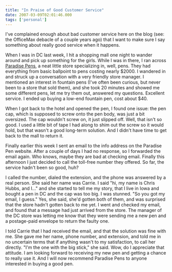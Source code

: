 ```yaml
---
title: "In Praise of Good Customer Service"
date: 2007-03-09T02:01:46.000
tags: ['personal']
---
```


I've complained enough about bad customer service here on the blog (see: the OfficeMax debacle of a couple years ago) that I want to make sure I say something about really good service when it happens.

When I was in DC last week, I hit a shopping mall one night to wander around and pick up something for the girls. While I was in there, I ran across [Paradise Pens](http://www.paradisepen.com), a neat little store specializing in, well, pens. They had everything from basic ballpoint to pens costing nearly $2000. I wandered in and struck up a conversation with a very friendly store manager. I mentioned an interest in fountain pens (I've often been curious, but never been to a store that sold them), and she took 20 minutes and showed me some different pens, let me try them out, answered my questions. Excellent service. I ended up buying a low-end fountain pen, cost about $40.

When I got back to the hotel and opened the pen, I found one issue: the pen cap, which is supposed to screw onto the pen body, was just a bit oversized. The cap wouldn't screw on, it just slipped off. Well, that isn't so good. I used a little bit of tape I had along to shim out the screw so it would hold, but that wasn't a good long-term solution. And I didn't have time to get back to the mall to return it.

Finally earlier this week I sent an email to the info address on the Paradise Pen website. After a couple of days I had no response, so I forwarded the email again. Who knows, maybe they are bad at checking email. Finally this afternoon I just decided to call the toll-free number they offered. So far, the service hadn't been so good, huh?

I called the number, dialed the extension, and the phone was answered by a real person. She said her name was Carrie. I said "hi, my name is Chris Hubbs, and I..." and she started to tell me my story, that I live in Iowa and bought a pen in DC and the cap was too big. I was stunned. "So you got my email, I guess." Yes, she said, she'd gotten both of them, and was surprised that the store hadn't gotten back to me yet. I went and checked my email, and found that a message had just arrived from the store. The manager of the DC store was letting me know that they were sending me a new pen and a postage-paid envelope to return the faulty one.

I told Carrie that I had received the email, and that the solution was fine with me. She gave me her name, phone number, and extension, and told me in no uncertain terms that if anything wasn't to my satisfaction, to call her directly. "I'm the one with the big stick," she said. Wow, do I appreciate that attitude. I am looking forward to receiving my new pen and getting a chance to really use it. And I will now recommend Paradise Pens to anyone interested in buying a good pen.
